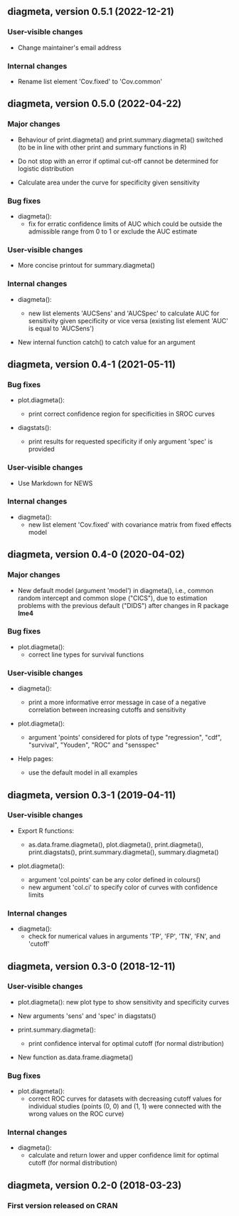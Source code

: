 ## diagmeta, version 0.5.1 (2022-12-21)

### User-visible changes

* Change maintainer's email address

### Internal changes

* Rename list element 'Cov.fixed' to 'Cov.common'


## diagmeta, version 0.5.0 (2022-04-22)

### Major changes

* Behaviour of print.diagmeta() and print.summary.diagmeta() switched
  (to be in line with other print and summary functions in R)

* Do not stop with an error if optimal cut-off cannot be determined
  for logistic distribution

* Calculate area under the curve for specificity given sensitivity

### Bug fixes

* diagmeta():
  - fix for erratic confidence limits of AUC which could be outside
    the admissible range from 0 to 1 or exclude the AUC estimate

### User-visible changes

* More concise printout for summary.diagmeta()

### Internal changes

* diagmeta():
  - new list elements 'AUCSens' and 'AUCSpec' to calculate AUC for
    sensitivity given specificity or vice versa (existing list element
    'AUC' is equal to 'AUCSens')

* New internal function catch() to catch value for an argument


## diagmeta, version 0.4-1 (2021-05-11)

### Bug fixes

* plot.diagmeta():
  - print correct confidence region for specificities in SROC curves
  
* diagstats():
  - print results for requested specificity if only argument 'spec' is
    provided

### User-visible changes

* Use Markdown for NEWS

### Internal changes

* diagmeta():
  - new list element 'Cov.fixed' with covariance matrix from fixed
    effects model


## diagmeta, version 0.4-0 (2020-04-02)

### Major changes

* New default model (argument 'model') in diagmeta(), i.e., common
  random intercept and common slope ("CICS"), due to estimation
  problems with the previous default ("DIDS") after changes in R
  package **lme4**
  
### Bug fixes

* plot.diagmeta():
  - correct line types for survival functions
    
### User-visible changes

* diagmeta():
  - print a more informative error message in case of a negative
    correlation between increasing cutoffs and sensitivity

* plot.diagmeta():
  - argument 'points' considered for plots of type "regression",
    "cdf", "survival", "Youden", "ROC" and "sensspec"
    
* Help pages:
  - use the default model in all examples


## diagmeta, version 0.3-1 (2019-04-11)

### User-visible changes

* Export R functions:
  - as.data.frame.diagmeta(), plot.diagmeta(), print.diagmeta(),
    print.diagstats(), print.summary.diagmeta(), summary.diagmeta()

* plot.diagmeta():
  - argument 'col.points' can be any color defined in colours()
  - new argument 'col.ci' to specify color of curves with confidence
    limits

### Internal changes

* diagmeta():
  - check for numerical values in arguments 'TP', 'FP', 'TN', 'FN',
    and 'cutoff'


## diagmeta, version 0.3-0 (2018-12-11)

### User-visible changes

* plot.diagmeta():
  new plot type to show sensitivity and specificity curves

* New arguments 'sens' and 'spec' in diagstats()

* print.summary.diagmeta():
  - print confidence interval for optimal cutoff
    (for normal distribution)

* New function as.data.frame.diagmeta()

### Bug fixes

* plot.diagmeta():
  - correct ROC curves for datasets with decreasing cutoff values
    for individual studies (points (0, 0) and (1, 1) were connected
    with the wrong values on the ROC curve)

### Internal changes

* diagmeta():
  - calculate and return lower and upper confidence limit for
    optimal cutoff (for normal distribution)
    

## diagmeta, version 0.2-0 (2018-03-23)

### First version released on CRAN
